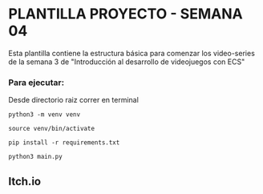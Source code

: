 # PLANTILLA PROYECTO - SEMANA 04

Esta plantilla contiene la estructura básica para comenzar los video-series de la semana 3 de "Introducción al desarrollo de videojuegos con ECS"

### Para ejecutar:

Desde directorio raiz correr en terminal

```
python3 -m venv venv

source venv/bin/activate

pip install -r requirements.txt

python3 main.py

```

## Itch.io